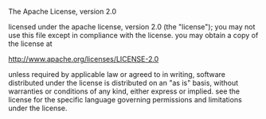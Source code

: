 The Apache License, version 2.0

licensed under the apache license, version 2.0 (the "license"); you may not use this file except in compliance with the license. you may obtain a copy of the license at

http://www.apache.org/licenses/LICENSE-2.0

unless required by applicable law or agreed to in writing, software distributed under the license is distributed on an "as is" basis, without warranties or conditions of any kind, either express or implied. see the license for the specific language governing permissions and limitations under the license.